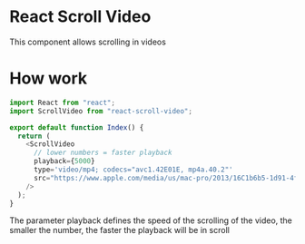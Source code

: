 # React Scroll Video

This component allows scrolling in videos

# How work

```js
import React from "react";
import ScrollVideo from "react-scroll-video";

export default function Index() {
  return (
    <ScrollVideo
      // lower numbers = faster playback
      playback={5000}
      type='video/mp4; codecs="avc1.42E01E, mp4a.40.2"'
      src="https://www.apple.com/media/us/mac-pro/2013/16C1b6b5-1d91-4fef-891e-ff2fc1c1bb58/videos/macpro_main_desktop.mp4"
    />
  );
}
```

The parameter playback defines the speed of the scrolling of the video, the smaller the number, the faster the playback will be in scroll
